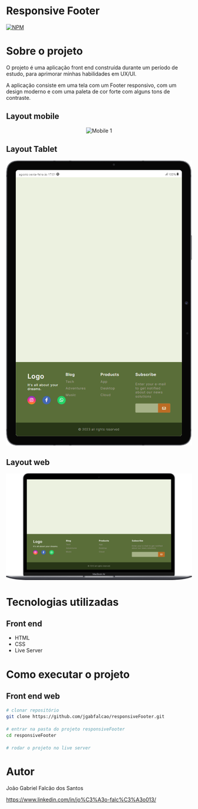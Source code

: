 # Responsive Footer
[![NPM](https://img.shields.io/npm/l/react)](https://github.com/jgabfalcao/responsiveFooter/blob/main/LICENSE) 

# Sobre o projeto

O projeto é uma aplicação front end construída durante um período de estudo, para aprimorar minhas habilidades em UX/UI.

A aplicação consiste em uma tela com um Footer responsivo, com um design moderno e com uma paleta de cor forte com alguns tons de contraste.
  
  
## Layout mobile

<div align="center">

![Mobile 1](https://github.com/jgabfalcao/eventGoogleCalendarEAC/blob/main/assets/mobile.gif) 

</div>



## Layout Tablet

<div align="center">
  
![Modelo Conceitual](https://github.com/jgabfalcao/responsiveFooter/blob/main/assets/img/tablet.png)

</div>


## Layout web

<div align="center">
  
<img src="https://github.com/jgabfalcao/responsiveFooter/blob/main/assets/img/note.png"  width="900px">

</div>


<div>



# Tecnologias utilizadas
## Front end
- HTML
- CSS
- Live Server

# Como executar o projeto

## Front end web

```bash
# clonar repositório
git clone https://github.com/jgabfalcao/responsiveFooter.git

# entrar na pasta do projeto responsiveFooter
cd responsiveFooter

# rodar o projeto no live server
```

# Autor

João Gabriel Falcão dos Santos

https://www.linkedin.com/in/jo%C3%A3o-falc%C3%A3o013/
